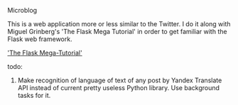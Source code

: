 Microblog

This is a web application more or less similar to the Twitter. I do it along
with Miguel Grinberg's 'The Flask Mega Tutorial' in order to get familiar
with the Flask web framework.

['The Flask Mega-Tutorial'](https://blog.miguelgrinberg.com/post/the-flask-mega-tutorial-part-i-hello-world)

todo:
1. Make recognition of language of text of any post by Yandex Translate API instead of current
pretty useless Python library. Use background tasks for it. 